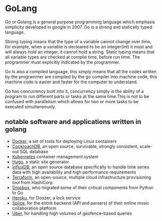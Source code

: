 # GoLang

Go or Golang is a general purpose programming language which emphasis simplicity developed in google in 2007.
Go is a strong and statically typed language.

Strong typing means that the type of a variable cannot change over time,
for example, when a variable is decleared to be an integer(int) it must and will always hold an integer, it cannot hold a string.
Static typing means that all variable types are checked at compile time, before run time. The programmer must explicitly indicated by the programmer.

Go is also a compiled language, this simply means that all the codes written by the programmer are compiled by the go compiler into machine code, this machine code is easier and faster for the computer to understand.

Go has concurrency built into it, concurrency simply is the ability of a program to run different parts or tasks at the same time.This is not to be confused with parallelism which allows for two or more tasks to be executed simultaneously.

## notable software and applications written in golang

- [Docker](https://www.docker.com/), a set of tools for deploying Linux containers
- [CockroachDB](https://www.cockroachlabs.com/), an open source, survivable, strongly consistent, scale-out SQL database
- [Kubernetes](https://kubernetes.io/) container management system
- [Hugo](https://gohugo.io/), a static site generator
- [InfluxDB](https://www.influxdata.com/), an open source database specifically to handle time series data with high availability and high performance requirements
- [Terraform](https://www.terraform.io/), an open-source, multiple cloud infrastructure provisioning tool from HashiCorp
- [Dropbox](https://www.dropbox.com/), who migrated some of their critical components from Python to Go
- [Heroku](https://www.heroku.com/), for Doozer, a lock service
- [Splice](https://splice.com/), for the entire backend (API and parsers) of their online music collaboration platform
- [Uber](https://www.uber.com/), for handling high volumes of geofence-based queries
